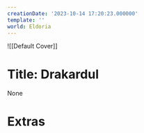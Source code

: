 ```yaml
---
creationDate: '2023-10-14 17:20:23.000000'
template: ''
world: Eldoria
---
```

![[Default Cover]]

# Title: Drakardul

None

# Extras

